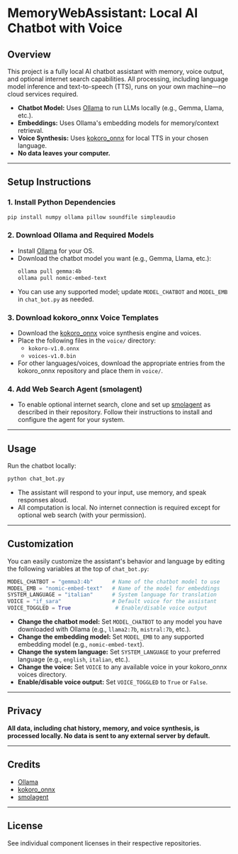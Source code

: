 # MemoryWebAssistant: Local AI Chatbot with Voice

## Overview
This project is a fully local AI chatbot assistant with memory, voice output, and optional internet search capabilities. All processing, including language model inference and text-to-speech (TTS), runs on your own machine—no cloud services required.

- **Chatbot Model:** Uses [Ollama](https://ollama.com/) to run LLMs locally (e.g., Gemma, Llama, etc.).
- **Embeddings:** Uses Ollama's embedding models for memory/context retrieval.
- **Voice Synthesis:** Uses [kokoro_onnx](https://github.com/thewh1teagle/kokoro-onnx) for local TTS in your chosen language.
- **No data leaves your computer.**

---

## Setup Instructions

### 1. Install Python Dependencies

```bash
pip install numpy ollama pillow soundfile simpleaudio
```

### 2. Download Ollama and Required Models
- Install [Ollama](https://ollama.com/download) for your OS.
- Download the chatbot model you want (e.g., Gemma, Llama, etc.):
  ```bash
  ollama pull gemma:4b
  ollama pull nomic-embed-text
  ```
- You can use any supported model; update `MODEL_CHATBOT` and `MODEL_EMB` in `chat_bot.py` as needed.

### 3. Download kokoro_onnx Voice Templates
- Download the [kokoro_onnx](https://github.com/r9y9/kokoro-onnx) voice synthesis engine and voices.
- Place the following files in the `voice/` directory:
  - `kokoro-v1.0.onnx`
  - `voices-v1.0.bin`
- For other languages/voices, download the appropriate entries from the kokoro_onnx repository and place them in `voice/`.

### 4. Add Web Search Agent (smolagent)
- To enable optional internet search, clone and set up [smolagent](https://github.com/huggingface/smolagents) as described in their repository. Follow their instructions to install and configure the agent for your system.

---

## Usage

Run the chatbot locally:

```bash
python chat_bot.py
```

- The assistant will respond to your input, use memory, and speak responses aloud.
- All computation is local. No internet connection is required except for optional web search (with your permission).

---

## Customization

You can easily customize the assistant's behavior and language by editing the following variables at the top of `chat_bot.py`:

```python
MODEL_CHATBOT = "gemma3:4b"      # Name of the chatbot model to use
MODEL_EMB = "nomic-embed-text"   # Name of the model for embeddings
SYSTEM_LANGUAGE = "italian"      # System language for translation
VOICE = "if_sara"                # Default voice for the assistant
VOICE_TOGGLED = True              # Enable/disable voice output
```

- **Change the chatbot model:** Set `MODEL_CHATBOT` to any model you have downloaded with Ollama (e.g., `llama2:7b`, `mistral:7b`, etc.).
- **Change the embedding model:** Set `MODEL_EMB` to any supported embedding model (e.g., `nomic-embed-text`).
- **Change the system language:** Set `SYSTEM_LANGUAGE` to your preferred language (e.g., `english`, `italian`, etc.).
- **Change the voice:** Set `VOICE` to any available voice in your kokoro_onnx voices directory.
- **Enable/disable voice output:** Set `VOICE_TOGGLED` to `True` or `False`.

---

## Privacy
**All data, including chat history, memory, and voice synthesis, is processed locally. No data is sent to any external server by default.**

---

## Credits
- [Ollama](https://ollama.com)
- [kokoro_onnx](https://github.com/r9y9/kokoro-onnx)
- [smolagent](https://github.com/huggingface/smolagents)

---

## License
See individual component licenses in their respective repositories.
